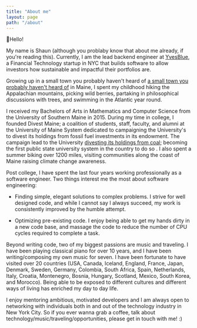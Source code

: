 ```yaml
---
title: "About me"
layout: page
path: "/about"
---
```


👋Hello!

My name is Shaun (although you problaby know that about me already, if you're reading this).  Currently, I am the lead backend engineer at [YvesBlue](http://yves.blue), a Financial Technology startup in NYC that builds software to allow investors how sustainable and impactful their portfolios are.


Growing up in a small town you probably haven't heard of [a small town you probably haven't heard of](https://en.wikipedia.org/wiki/Shapleigh,_Maine) in Maine, I spent my childhood hiking the Appalachian mountains, picking wild berries, partaking in philosophical discussions with trees, and swimming in the Atlantic year round.

I received my Bachelors of Arts in Mathematics and Computer Science from the University of Southern Maine in 2015.  During my time in college, I founded Divest Maine;  a coalition of students, staff, faculty, and alumni at the University of Maine System dedicated to campaigning the University's to divest its holdings from fossil fuel investments in its endowment.  The campaign lead to the University  [divesting its holdings from coal](https://gofossilfree.org/usa/university-of-maine-system-divests-from-coal-announces-full-divestment-of-umpi-foundation/); becoming the first public state university system in the country to do so .  I also spent a summer biking over 1200 miles, visiting communities along the coast of Maine raising climate change awareness.

Post college, I have spent the last four years working professionally as a software engineer.  Two things interest me the most about software engineering:

- Finding simple, elegant solutions to complex problems.  I strive for well designed code, and while I cannot say I always succeed, my work is consistently improved by the humble attempt.

- Optimizing pre-existing code.  I enjoy being able to get my hands dirty in a new code base, and massage the code to reduce the number of CPU cycles required to complete a task.

Beyond writing code, two of my biggest passions are music and traveling.  I have been playing classical piano for over 10 years, and I have been writing/composing my own music for seven.  I have been fortunate to have visited over 20 countries (USA, Canada, Iceland, England, France, Japan, Denmark, Sweden, Germany, Colombia, South Africa, Spain, Netherlands, Italy, Croatia, Montenegro, Bosnia, Hungary, Scotland, Mexico, South Korea, and Morocco).  Being able to be exposed to different cultures and different ways of living has enriched my day to day life.

I enjoy mentoring ambitious, motivated developers and I am always open to networking with individuals both in and out of the technology industry in New York City.  So if you ever wanna grab a coffee, talk about technology/music/traveling/opportunities, please get in touch with me! :)
